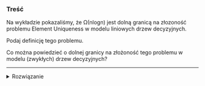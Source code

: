 ### Treść
Na wykładzie pokazaliśmy, że Ω(nlogn) jest dolną granicą na złozoność problemu Element Uniqueness w modelu liniowych drzew decyzyjnych.

Podaj definicję tego problemu.

Co można powiedzieć o dolnej granicy na złożoność tego problemu w modelu (zwykłych) drzew decyzyjnych?

------
<details><summary>Rozwiązanie</summary>

![](https://i.imgur.com/hcMGe15.png)

Dolna granica na złożoność tego problemu w modelu zwykłych drzew decyzyjnych to log2(2) = 1, ponieważ mamy jedynie dwa liście z  odpowiedziami **TAK** albo **NIE**. Ale ta odpowiedź jest bezwartościowa, ponieważ nie jesteśmy w stanie jednym pytaniem sprawdzić, czy zbiór nie zawiera czy zawiera duplikaty. 

<p>
    
